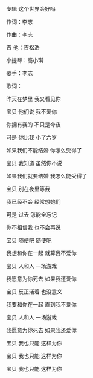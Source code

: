 专辑 这个世界会好吗

作词：李志

作曲：李志

吉 他：吉松浩

小提琴：高小琪

歌手：李志

歌词：

昨天在梦里 我又看见你

宝贝 他们说 我不爱你

你拥有我的 不只是今夜

可是 你比我 小了六岁

如果我们不能结婚 你怎么受得了

宝贝 我知道 虽然你不说

如果我们就要结婚 我怎么能受得了

宝贝 别在夜里等我

我已经不会 经常想她们

可是 过去 怎能全忘记

你不相信我 也不会再说

宝贝 随便吧 随便吧

我想和你在一起 就算我不爱你

宝贝 人和人 一场游戏

我愿意为你死去 如果我还爱你

宝贝 反正活着 也没意义

我要和你在一起 直到我不爱你

宝贝 人和人 一场游戏

我愿意为你死去 如果我还爱你

宝贝 我也只能 这样为你

宝贝 我也只能 这样为你

宝贝 我也只能 这样为你